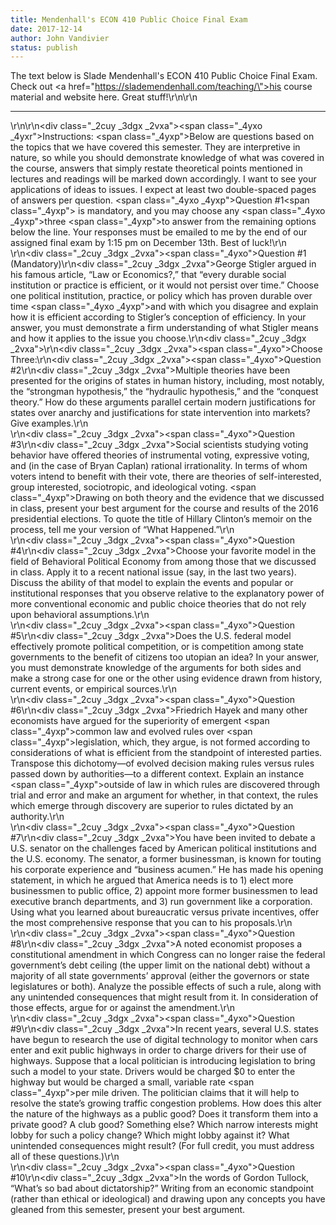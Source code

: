 ```yaml
---
title: Mendenhall's ECON 410 Public Choice Final Exam
date: 2017-12-14
author: John Vandivier
status: publish
---
```


The text below is Slade Mendenhall's ECON 410 Public Choice Final Exam. Check out <a href=\"https://slademendenhall.com/teaching/\">his course material and website here</a>. Great stuff!\r\n\r\n<hr />\r\n\r\n<div class=\"_2cuy _3dgx _2vxa\"><span class=\"_4yxo _4yxr\">Instructions:</span> <span class=\"_4yxp\">Below are questions based on the topics that we have covered this semester. They are interpretive in nature, so while you should demonstrate knowledge of what was covered in the course, answers that simply restate theoretical points mentioned in lectures and readings will be marked down accordingly. I want to see your applications of ideas to issues. I expect at least two double-spaced pages of answers per question. </span><span class=\"_4yxo _4yxp\">Question #1</span><span class=\"_4yxp\"> is mandatory, and you may choose any </span><span class=\"_4yxo _4yxp\">three </span><span class=\"_4yxp\">to answer from the remaining options below the line. Your responses must be emailed to me by the end of our assigned final exam by 1:15 pm on December 13th. Best of luck!</span></div>\r\n<div></div>\r\n<div class=\"_2cuy _3dgx _2vxa\"><span class=\"_4yxo\">Question #1 (Mandatory)</span></div>\r\n<div class=\"_2cuy _3dgx _2vxa\">George Stigler argued in his famous article, “Law or Economics?,” that “every durable social institution or practice is efficient, or it would not persist over time.” Choose one political institution, practice, or policy which has proven durable over time <span class=\"_4yxo _4yxp\">and with which you disagree</span> and explain how it is efficient according to Stigler’s conception of efficiency. In your answer, you must demonstrate a firm understanding of what Stigler means and how it applies to the issue you choose.</div>\r\n<div class=\"_2cuy _3dgx _2vxa\"></div>\r\n<div class=\"_2cuy _3dgx _2vxa\"><span class=\"_4yxo\">Choose Three:</span></div>\r\n<div class=\"_2cuy _3dgx _2vxa\"><span class=\"_4yxo\">Question #2</span></div>\r\n<div class=\"_2cuy _3dgx _2vxa\">Multiple theories have been presented for the origins of states in human history, including, most notably, the “strongman hypothesis,” the “hydraulic hypothesis,” and the “conquest theory.” How do these arguments parallel certain modern justifications for states over anarchy and justifications for state intervention into markets? Give examples.</div>\r\n<div></div>\r\n<div class=\"_2cuy _3dgx _2vxa\"><span class=\"_4yxo\">Question #3</span></div>\r\n<div class=\"_2cuy _3dgx _2vxa\">Social scientists studying voting behavior have offered theories of instrumental voting, expressive voting, and (in the case of Bryan Caplan) rational irrationality. In terms of whom voters intend to benefit with their vote, there are theories of self-interested, group interested, sociotropic, and ideological voting. <span class=\"_4yxp\">Drawing on both theory and the evidence that we discussed in class</span>, present your best argument for the course and results of the 2016 presidential elections. To quote the title of Hillary Clinton’s memoir on the process, tell me your version of “What Happened.”</div>\r\n<div></div>\r\n<div class=\"_2cuy _3dgx _2vxa\"><span class=\"_4yxo\">Question #4</span></div>\r\n<div class=\"_2cuy _3dgx _2vxa\">Choose your favorite model in the field of Behavioral Political Economy from among those that we discussed in class. Apply it to a recent national issue (say, in the last two years). Discuss the ability of that model to explain the events and popular or institutional responses that you observe relative to the explanatory power of more conventional economic and public choice theories that do not rely upon behavioral assumptions.</div>\r\n<div></div>\r\n<div class=\"_2cuy _3dgx _2vxa\"><span class=\"_4yxo\">Question #5</span></div>\r\n<div class=\"_2cuy _3dgx _2vxa\">Does the U.S. federal model effectively promote political competition, or is competition among state governments to the benefit of citizens too utopian an idea? In your answer, you must demonstrate knowledge of the arguments for both sides and make a strong case for one or the other using evidence drawn from history, current events, or empirical sources.</div>\r\n<div></div>\r\n<div class=\"_2cuy _3dgx _2vxa\"><span class=\"_4yxo\">Question #6</span></div>\r\n<div class=\"_2cuy _3dgx _2vxa\">Friedrich Hayek and many other economists have argued for the superiority of emergent <span class=\"_4yxp\">common law</span> and evolved rules over <span class=\"_4yxp\">legislation</span>, which, they argue, is not formed according to considerations of what is efficient from the standpoint of interested parties. Transpose this dichotomy—of evolved decision making rules versus rules passed down by authorities—to a different context. Explain an instance <span class=\"_4yxp\">outside of law</span> in which rules are discovered through trial and error and make an argument for whether, in that context, the rules which emerge through discovery are superior to rules dictated by an authority.</div>\r\n<div></div>\r\n<div class=\"_2cuy _3dgx _2vxa\"><span class=\"_4yxo\">Question #7</span></div>\r\n<div class=\"_2cuy _3dgx _2vxa\">You have been invited to debate a U.S. senator on the challenges faced by American political institutions and the U.S. economy. The senator, a former businessman, is known for touting his corporate experience and “business acumen.” He has made his opening statement, in which he argued that America needs is to 1) elect more businessmen to public office, 2) appoint more former businessmen to lead executive branch departments, and 3) run government like a corporation. Using what you learned about bureaucratic versus private incentives, offer the most comprehensive response that you can to his proposals.</div>\r\n<div></div>\r\n<div class=\"_2cuy _3dgx _2vxa\"><span class=\"_4yxo\">Question #8</span></div>\r\n<div class=\"_2cuy _3dgx _2vxa\">A noted economist proposes a constitutional amendment in which Congress can no longer raise the federal government’s debt ceiling (the upper limit on the national debt) without a majority of all state governments’ approval (either the governors or state legislatures or both). Analyze the possible effects of such a rule, along with any unintended consequences that might result from it. In consideration of those effects, argue for or against the amendment.</div>\r\n<div></div>\r\n<div class=\"_2cuy _3dgx _2vxa\"><span class=\"_4yxo\">Question #9</span></div>\r\n<div class=\"_2cuy _3dgx _2vxa\">In recent years, several U.S. states have begun to research the use of digital technology to monitor when cars enter and exit public highways in order to charge drivers for their use of highways. Suppose that a local politician is introducing legislation to bring such a model to your state. Drivers would be charged $0 to enter the highway but would be charged a small, variable rate <span class=\"_4yxp\">per mile driven</span>. The politician claims that it will help to resolve the state’s growing traffic congestion problems. How does this alter the nature of the highways as a public good? Does it transform them into a private good? A club good? Something else? Which narrow interests might lobby for such a policy change? Which might lobby against it? What unintended consequences might result? (For full credit, you must address all of these questions.)</div>\r\n<div></div>\r\n<div class=\"_2cuy _3dgx _2vxa\"><span class=\"_4yxo\">Question #10</span></div>\r\n<div class=\"_2cuy _3dgx _2vxa\">In the words of Gordon Tullock, “What’s so bad about dictatorship?” Writing from an economic standpoint (rather than ethical or ideological) and drawing upon any concepts you have gleaned from this semester, present your best argument.</div>